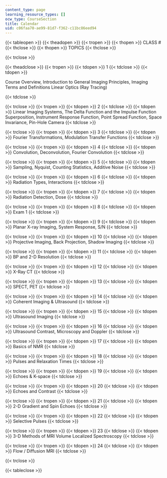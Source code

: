 ```yaml
---
content_type: page
learning_resource_types: []
ocw_type: CourseSection
title: Calendar
uid: c06faa70-ae99-81d7-f362-c11bc86eed94
---
```


{{< tableopen >}}
{{< theadopen >}}
{{< tropen >}}
{{< thopen >}}
CLASS #
{{< thclose >}}
{{< thopen >}}
TOPICS
{{< thclose >}}

{{< trclose >}}

{{< theadclose >}}
{{< tropen >}}
{{< tdopen >}}
1
{{< tdclose >}}
{{< tdopen >}}


Course Overview, Introduction to General Imaging Principles, Imaging Terms and Definitions Linear Optics (Ray Tracing)


{{< tdclose >}}

{{< trclose >}}
{{< tropen >}}
{{< tdopen >}}
2
{{< tdclose >}}
{{< tdopen >}}
Linear Imaging Systems, The Delta Function and the Impulse Function Superposition, Instrument Response Function, Point Spread Function, Space Invariance, Pin-Hole Camera
{{< tdclose >}}

{{< trclose >}}
{{< tropen >}}
{{< tdopen >}}
3
{{< tdclose >}}
{{< tdopen >}}
Fourier Transformations, Modulation Transfer Functions
{{< tdclose >}}

{{< trclose >}}
{{< tropen >}}
{{< tdopen >}}
4
{{< tdclose >}}
{{< tdopen >}}
Convolution, Deconvolution, Fourier Convolution
{{< tdclose >}}

{{< trclose >}}
{{< tropen >}}
{{< tdopen >}}
5
{{< tdclose >}}
{{< tdopen >}}
Sampling, Nyquist, Counting Statistics, Additive Noise
{{< tdclose >}}

{{< trclose >}}
{{< tropen >}}
{{< tdopen >}}
6
{{< tdclose >}}
{{< tdopen >}}
Radiation Types, Interactions
{{< tdclose >}}

{{< trclose >}}
{{< tropen >}}
{{< tdopen >}}
7
{{< tdclose >}}
{{< tdopen >}}
Radiation Detection, Dose
{{< tdclose >}}

{{< trclose >}}
{{< tropen >}}
{{< tdopen >}}
8
{{< tdclose >}}
{{< tdopen >}}
Exam 1
{{< tdclose >}}

{{< trclose >}}
{{< tropen >}}
{{< tdopen >}}
9
{{< tdclose >}}
{{< tdopen >}}
Planar X-ray Imaging, System Response, S/N
{{< tdclose >}}

{{< trclose >}}
{{< tropen >}}
{{< tdopen >}}
10
{{< tdclose >}}
{{< tdopen >}}
Projective Imaging, Back Projection, Shadow Imaging
{{< tdclose >}}

{{< trclose >}}
{{< tropen >}}
{{< tdopen >}}
11
{{< tdclose >}}
{{< tdopen >}}
BP and 2-D Resolution
{{< tdclose >}}

{{< trclose >}}
{{< tropen >}}
{{< tdopen >}}
12
{{< tdclose >}}
{{< tdopen >}}
X-Ray CT
{{< tdclose >}}

{{< trclose >}}
{{< tropen >}}
{{< tdopen >}}
13
{{< tdclose >}}
{{< tdopen >}}
SPECT, PET
{{< tdclose >}}

{{< trclose >}}
{{< tropen >}}
{{< tdopen >}}
14
{{< tdclose >}}
{{< tdopen >}}
Coherent Imaging & Ultrasound
{{< tdclose >}}

{{< trclose >}}
{{< tropen >}}
{{< tdopen >}}
15
{{< tdclose >}}
{{< tdopen >}}
Ultrasound Imaging
{{< tdclose >}}

{{< trclose >}}
{{< tropen >}}
{{< tdopen >}}
16
{{< tdclose >}}
{{< tdopen >}}
Ultrasound Contrast, Microscopy and Doppler
{{< tdclose >}}

{{< trclose >}}
{{< tropen >}}
{{< tdopen >}}
17
{{< tdclose >}}
{{< tdopen >}}
Basics of NMR
{{< tdclose >}}

{{< trclose >}}
{{< tropen >}}
{{< tdopen >}}
18
{{< tdclose >}}
{{< tdopen >}}
Pulses and Relaxation Times
{{< tdclose >}}

{{< trclose >}}
{{< tropen >}}
{{< tdopen >}}
19
{{< tdclose >}}
{{< tdopen >}}
Echoes & K-space
{{< tdclose >}}

{{< trclose >}}
{{< tropen >}}
{{< tdopen >}}
20
{{< tdclose >}}
{{< tdopen >}}
Echoes and Contrast
{{< tdclose >}}

{{< trclose >}}
{{< tropen >}}
{{< tdopen >}}
21
{{< tdclose >}}
{{< tdopen >}}
2-D Gradient and Spin Echoes
{{< tdclose >}}

{{< trclose >}}
{{< tropen >}}
{{< tdopen >}}
22
{{< tdclose >}}
{{< tdopen >}}
Selective Pulses
{{< tdclose >}}

{{< trclose >}}
{{< tropen >}}
{{< tdopen >}}
23
{{< tdclose >}}
{{< tdopen >}}
3-D Methods of MRI Volume Localized Spectroscopy
{{< tdclose >}}

{{< trclose >}}
{{< tropen >}}
{{< tdopen >}}
24
{{< tdclose >}}
{{< tdopen >}}
Flow / Diffusion MRI
{{< tdclose >}}

{{< trclose >}}

{{< tableclose >}}